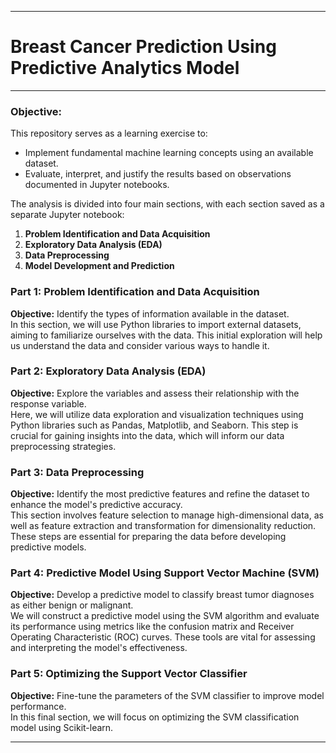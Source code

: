 
---

# Breast Cancer Prediction Using Predictive Analytics Model

---

### Objective:
This repository serves as a learning exercise to:
* Implement fundamental machine learning concepts using an available dataset.
* Evaluate, interpret, and justify the results based on observations documented in Jupyter notebooks.

The analysis is divided into four main sections, with each section saved as a separate Jupyter notebook:

1. **Problem Identification and Data Acquisition**
2. **Exploratory Data Analysis (EDA)**
3. **Data Preprocessing**
4. **Model Development and Prediction**

### Part 1: Problem Identification and Data Acquisition
**Objective:** Identify the types of information available in the dataset.  
In this section, we will use Python libraries to import external datasets, aiming to familiarize ourselves with the data. This initial exploration will help us understand the data and consider various ways to handle it.

### Part 2: Exploratory Data Analysis (EDA)
**Objective:** Explore the variables and assess their relationship with the response variable.  
Here, we will utilize data exploration and visualization techniques using Python libraries such as Pandas, Matplotlib, and Seaborn. This step is crucial for gaining insights into the data, which will inform our data preprocessing strategies.

### Part 3: Data Preprocessing
**Objective:** Identify the most predictive features and refine the dataset to enhance the model's predictive accuracy.  
This section involves feature selection to manage high-dimensional data, as well as feature extraction and transformation for dimensionality reduction. These steps are essential for preparing the data before developing predictive models.

### Part 4: Predictive Model Using Support Vector Machine (SVM)
**Objective:** Develop a predictive model to classify breast tumor diagnoses as either benign or malignant.  
We will construct a predictive model using the SVM algorithm and evaluate its performance using metrics like the confusion matrix and Receiver Operating Characteristic (ROC) curves. These tools are vital for assessing and interpreting the model's effectiveness.

### Part 5: Optimizing the Support Vector Classifier
**Objective:** Fine-tune the parameters of the SVM classifier to improve model performance.  
In this final section, we will focus on optimizing the SVM classification model using Scikit-learn.

--- 

